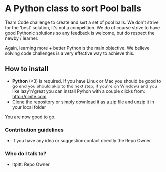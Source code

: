 # A Python class to sort Pool balls

Team Code challenge to create and sort a set of pool balls.
We don't strive for the 'best' solution, it's not a competition. 
We do of course strive to have good Pythonic solutions so any feedback is welcome, but do respect the newby / learner.

Again, learning more + better Python is the main objective. 
We believe solving code challenges is a very effective way to achieve this.

## How to install
* **Python** (<3) is required. If you have Linux or Mac you should be good to go and you should skip to the next step, if you're on Windows and you like lazy'n'great you can install Python with a couple clicks from: http://ninite.com
* Clone the repository or simply download it as a zip file and unzip it in your local folder

You are now good to go.


### Contribution guidelines ###

* If you have any idea or suggestion contact directly the Repo Owner

### Who do I talk to? ###

* ltpitt: Repo Owner
